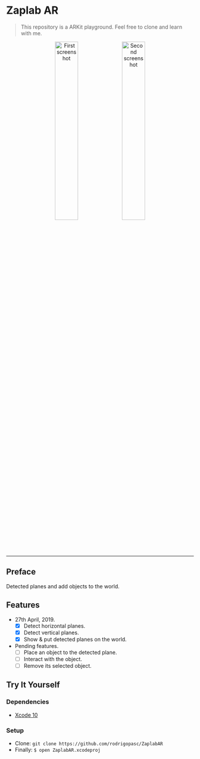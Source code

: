 # Zaplab AR
> This repository is a ARKit playground. Feel free to clone and learn with me.

<p align="center">
  <img src="https://i.imgur.com/At3OZgO.png" width="35%" alt="First screenshot" />
  <img src="https://i.imgur.com/hePkQO9.png" width="35%" alt="Second screenshot" />
</p>

<hr />

## Preface
Detected planes and add objects to the world.

## Features
* 27th April, 2019.
  * [x] Detect horizontal planes.
  * [x] Detect vertical planes.
  * [x] Show & put detected planes on the world.
* Pending features.
  * [ ] Place an object to the detected plane.
  * [ ] Interact with the object.
  * [ ] Remove its selected object.

## Try It Yourself

### Dependencies
* [Xcode 10](https://developer.apple.com/xcode)

### Setup
* Clone: `git clone https://github.com/rodrigopasc/ZaplabAR`
* Finally: `$ open ZaplabAR.xcodeproj`
